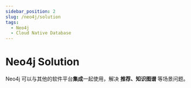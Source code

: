 ```yaml
---
sidebar_position: 2
slug: /neo4j/solution
tags:
  - Neo4j
  - Cloud Native Database
---
```


# Neo4j Solution

Neo4j 可以与其他的软件平台**集成**一起使用，解决 **推荐、知识图谱** 等场景问题。


